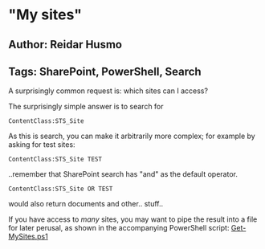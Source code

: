 # "My sites"

## Author: Reidar Husmo
## Tags: SharePoint, PowerShell, Search

A surprisingly common request is: which sites can I access?

The surprisingly simple answer is to search for 
```
ContentClass:STS_Site
```

As this is search, you can make it arbitrarily more complex; for example by asking for test sites:
```
ContentClass:STS_Site TEST
```
..remember that SharePoint search has "and" as the default operator.

```
ContentClass:STS_Site OR TEST
```
would also return documents and other.. stuff..

If you have access to _many_ sites, you may want to pipe the result into a file for later perusal, 
as shown in the accompanying PowerShell script: [Get-MySites.ps1](./Get-MySites.ps1)
